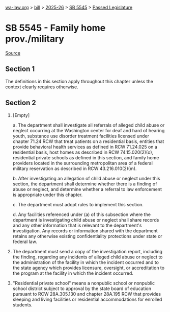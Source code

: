 [wa-law.org](/) > [bill](/bill/) > [2025-26](/bill/2025-26/) > [SB 5545](/bill/2025-26/sb/5545/) > [Passed Legislature](/bill/2025-26/sb/5545/S.PL/)

# SB 5545 - Family home prov./military

[Source](http://lawfilesext.leg.wa.gov/biennium/2025-26/Pdf/Bills/Senate%20Passed%20Legislature/5545-S.PL.pdf)

## Section 1
The definitions in this section apply throughout this chapter unless the context clearly requires otherwise.

## Section 2
1. [Empty]

    a. The department shall investigate all referrals of alleged child abuse or neglect occurring at the Washington center for deaf and hard of hearing youth, substance use disorder treatment facilities licensed under chapter 71.24 RCW that treat patients on a residential basis, entities that provide behavioral health services as defined in RCW 71.24.025 on a residential basis, host homes as described in RCW 74.15.020(2)(o),  residential private schools as defined in this section, and family home providers located in the surrounding metropolitan area of a federal military reservation as described in RCW 43.216.010(2)(m).

    b. After investigating an allegation of child abuse or neglect under this section, the department shall determine whether there is a finding of abuse or neglect, and determine whether a referral to law enforcement is appropriate under this chapter.

    c. The department must adopt rules to implement this section.

    d. Any facilities referenced under (a) of this subsection where the department is investigating child abuse or neglect shall share records and any other information that is relevant to the department's investigation. Any records or information shared with the department retains any otherwise existing confidentiality protections under state or federal law.

2. The department must send a copy of the investigation report, including the finding, regarding any incidents of alleged child abuse or neglect to the administration of the facility in which the incident occurred and to the state agency which provides licensure, oversight, or accreditation to the program at the facility in which the incident occurred.

3. "Residential private school" means a nonpublic school or nonpublic school district subject to approval by the state board of education pursuant to RCW 28A.305.130 and chapter 28A.195 RCW that provides sleeping and living facilities or residential accommodations for enrolled students.
